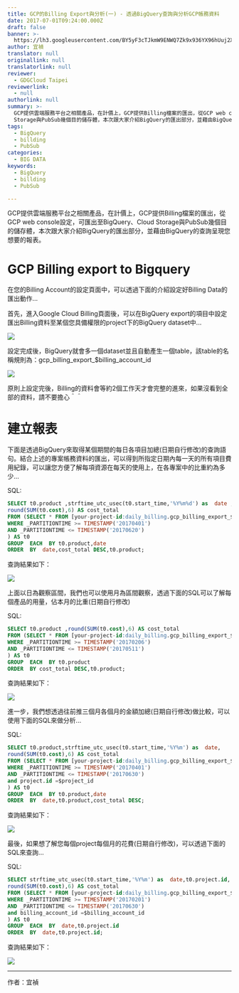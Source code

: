 ```yaml
---
title: GCP的Billing Export與分析(一) - 透過BigQuery查詢與分析GCP帳務資料
date: 2017-07-01T09:24:00.000Z
draft: false
banner: >-
  https://lh3.googleusercontent.com/BY5yF3cTJkmW9ENWQ7Zk9x936YX96hUuj2XS3jyj-Byofg-00GPcN1rwlSAVKvzSVU7dmRJtQsdMb7fnLfzv3hQitfgHxTHaTopKaBbVchfW4VH7k4DJtQ2ZWBxHbRvleGokiofh
author: 宜禎
translator: null
originallink: null
translatorlink: null
reviewer:
  - GDGCloud Taipei
reviewerlink:
  - null
authorlink: null
summary: >-
  GCP提供雲端服務平台之相關產品，在計價上，GCP提供Billing檔案的匯出，從GCP web console設定，可匯出至BigQuery、Cloud
  Storage與PubSub幾個目的儲存體，本次跟大家介紹BigQuery的匯出部分，並藉由BigQuery的查詢呈現您想要的報表。
tags:
  - BigQuery
  - billding
  - PubSub
categories:
  - BIG DATA
keywords:
  - BigQuery
  - billding
  - PubSub

---
```


GCP提供雲端服務平台之相關產品，在計價上，GCP提供Billing檔案的匯出，從GCP web console設定，可匯出至BigQuery、Cloud Storage與PubSub幾個目的儲存體，本次跟大家介紹BigQuery的匯出部分，並藉由BigQuery的查詢呈現您想要的報表。

GCP Billing export to Bigquery
==============================

在您的Billing Account的設定頁面中，可以透過下面的介紹設定好Billing Data的匯出動作...

  

首先，進入Google Cloud Billing頁面後，可以在BigQuery export的項目中設定匯出Billing資料至某個您具備權限的project下的BigQuery dataset中...

  

![](https://lh3.googleusercontent.com/BY5yF3cTJkmW9ENWQ7Zk9x936YX96hUuj2XS3jyj-Byofg-00GPcN1rwlSAVKvzSVU7dmRJtQsdMb7fnLfzv3hQitfgHxTHaTopKaBbVchfW4VH7k4DJtQ2ZWBxHbRvleGokiofh)

  

設定完成後，BigQuery就會多一個dataset並且自動產生一個table，該table的名稱規則為：gcp\_billing\_export\_$billing\_account\_id

  

![](https://lh6.googleusercontent.com/2kF2HWwq44X_pVjGrd2n5Za1iNDvbBfpcLBjt0vcwvOgXe5z9pE6P8C41ypYSqi8V-3rCh1R7fkVImDqrcKIcMdjqZ40Cvn30LCXpKfIknQCmawlsoOF8us_pQq8hYQiZZoWZ5N8)

  

原則上設定完後，Billing的資料會等約2個工作天才會完整的進來，如果沒看到全部的資料，請不要擔心＾＾

建立報表
====

下面是透過BigQuery來取得某個期間的每日各項目加總(日期自行修改)的查詢語句。結合上述的專案帳務資料的匯出，可以得到所指定日期內每一天的所有項目費用紀錄，可以讓您方便了解每項資源在每天的使用上，在各專案中的比重約為多少...

  

SQL:
```sql
SELECT t0.product ,strftime_utc_usec(t0.start_time,'%Y%m%d') as  date ,  
round(SUM(t0.cost),6) AS cost_total  
FROM (SELECT * FROM [your-project-id:daily_billing.gcp_billing_export_$billing_account_id]  
WHERE _PARTITIONTIME >= TIMESTAMP('20170401')  
AND _PARTITIONTIME <= TIMESTAMP('20170620')  
) AS t0  
GROUP  EACH  BY t0.product,date  
ORDER  BY  date,cost_total DESC,t0.product;
```
  

查詢結果如下：

![](https://lh5.googleusercontent.com/tT1KQZucfc8pcP_KGzofOSlr1eym_ms7y8oWJRBdmXbJiwGFFnlHqabmY-3Afq3tZIwfplqltG_bX8S0CfuQoP2BOfBvYnZoQxJBAU_jiblx9DUb0Up8DV2LF2yzYsHXP0W0ruJz)

  

上面以日為觀察區間，我們也可以使用月為區間觀察，透過下面的SQL可以了解每個產品的用量，佔本月的比重(日期自行修改)

  

SQL:
```sql
SELECT t0.product ,round(SUM(t0.cost),6) AS cost_total  
FROM (SELECT * FROM [your-project-id:daily_billing.gcp_billing_export_$billing_account_id]  
WHERE _PARTITIONTIME >= TIMESTAMP('20170206')  
AND _PARTITIONTIME <= TIMESTAMP('20170511')  
) AS t0  
GROUP  EACH  BY t0.product  
ORDER  BY cost_total DESC,t0.product;
```
  

查詢結果如下：

![](https://lh5.googleusercontent.com/cYbgfD8Nnbnmt4o1XWo75LSwL7np4c47mngYevEaG_pFG_SKyYAjhUhyv61g7nQ6GFySyNqsQtyNEUlPVPWOO5z6br667kRjQIEClesqCyqCSseAIlG5xX5t8w1PiG4DlyC2zuFt)

  

進一步，我們想透過往前推三個月各個月的金額加總(日期自行修改)做比較，可以使用下面的SQL來做分析...

  

SQL:
```sql
SELECT t0.product,strftime_utc_usec(t0.start_time,'%Y%m') as  date,  
round(SUM(t0.cost),6) AS cost_total  
FROM (SELECT * FROM [your-project-id:daily_billing.gcp_billing_export_$billing_account_id]  
WHERE _PARTITIONTIME >= TIMESTAMP('20170401')  
AND _PARTITIONTIME <= TIMESTAMP('20170630')  
and project.id =$project_id  
) AS t0  
GROUP  EACH  BY t0.product,date  
ORDER  BY  date,t0.product,cost_total DESC;
```
  
查詢結果如下：  

![](https://lh4.googleusercontent.com/kUVgPjeBEoDC0qxmw519gDWYaR5N2YuwvZaQF8cGAAhpRuB3VEBq-CPVm26JIGy0ktc7R8XBV_uE6oV4gzpSEMCgRpisQ5lq01oBUDDmML30sfJmv07gFWVhUh_mN20ZF1aiwI4m)

  

最後，如果想了解您每個project每個月的花費(日期自行修改)，可以透過下面的SQL來查詢...

  

SQL:

```sql
SELECT strftime_utc_usec(t0.start_time,'%Y%m') as  date,t0.project.id,  
round(SUM(t0.cost),6) AS cost_total  
FROM (SELECT * FROM [your-project-id:daily_billing.gcp_billing_export_$billing_account_id]  
WHERE _PARTITIONTIME >= TIMESTAMP('20170201')  
AND _PARTITIONTIME <= TIMESTAMP('20170630')  
and billing_account_id =$billing_account_id  
) AS t0  
GROUP  EACH  BY  date,t0.project.id  
ORDER  BY  date,t0.project.id;
```
  

查詢結果如下：

![](https://lh4.googleusercontent.com/v6bW98j6YooB5WoomMrMctybcIjJCgOARzpgXaJDQt9fu__6gAbzk_UY0sMkRTyiQYZt_81kpuUk52gHQrbEpusgpvXLDQ-obsX4MqSsbUGNHX8Z7AO4BokiZUcJNli1hCoK_pNc)

  


  
--- 

作者：宜禎
